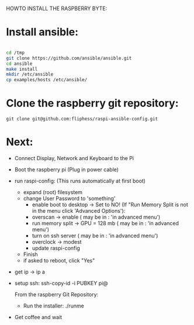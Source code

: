HOWTO INSTALL THE RASPBERRY BYTE: 

# Install ansible: 
```bash 

cd /tmp
git clone https://github.com/ansible/ansible.git
cd ansible
make install
mkdir /etc/ansible
cp examples/hosts /etc/ansible/

```
# Clone the raspberry git repository:
  
```
git clone git@github.com:fliphess/raspi-ansible-config.git
```

# Next: 

- Connect Display, Network and Keyboard to the Pi

- Boot the raspberry pi (Plug in power cable)
	
- run raspi-config: (This runs automatically at first boot)
	- expand (root) filesystem
	- change User Password to 'something'
        - enable boot to desktop -> Set to NO!
	(If "Run Memory Split is not in the menu click 'Advanced Options'):
	  - overscan -> enable  ( may be in : 'in advanced menu')
	  - run memory split -> GPU = 128 mb ( may be in : 'in advanced menu')
	  - turn on ssh server  ( may be in : 'in advanced menu')
	  - overclock -> modest 
	  - update raspi-config
	* Finish 
	* if asked to reboot, click "Yes"


- get ip -> ip a
- setup ssh: ssh-copy-id -i PUBKEY pi@<IP>

  From the raspberry Git Repository:
  - Run the installer:
   ./runme <IP Address of the Raspberry Pi> <module to install>

- Get coffee and wait
